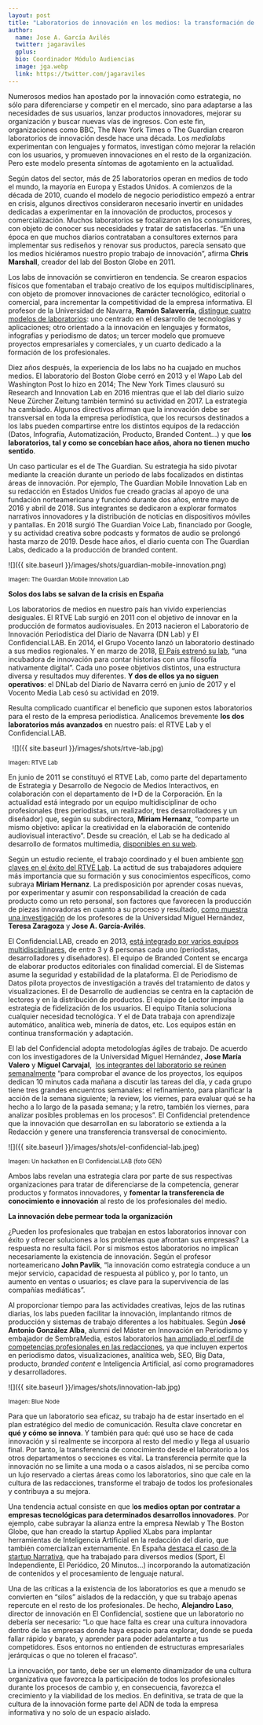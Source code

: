 ```yaml
---
layout: post
title: "Laboratorios de innovación en los medios: la transformación de un modelo"
author:
  name: Jose A. García Avilés
  twitter: jagaraviles
  gplus:  
  bio: Coordinador Módulo Audiencias
  image: jga.webp
  link: https://twitter.com/jagaraviles
---
```

Numerosos medios han apostado por la innovación como estrategia, no sólo para diferenciarse y competir en el mercado, sino para adaptarse a las necesidades de sus usuarios, lanzar productos innovadores, mejorar su organización y buscar nuevas vías de ingresos. Con este fin, organizaciones como BBC, The New York Times o The Guardian crearon laboratorios de innovación desde hace una década. Los *medialabs* experimentan con lenguajes y formatos, investigan cómo mejorar la relación con los usuarios, y promueven innovaciones en el resto de la organización. Pero este modelo presenta síntomas de agotamiento en la actualidad.

Según datos del sector, más de 25 laboratorios operan en medios de todo el mundo, la mayoría en Europa y Estados Unidos. A comienzos de la década de 2010, cuando el modelo de negocio periodístico empezó a entrar en crisis, algunos directivos consideraron necesario invertir en unidades dedicadas a experimentar en la innovación de productos, procesos y comercialización. Muchos laboratorios se focalizaron en los consumidores, con objeto de conocer sus necesidades y tratar de satisfacerlas. “En una época en que muchos diarios contrataban a consultores externos para implementar sus rediseños y renovar sus productos, parecía sensato que los medios hiciéramos nuestro propio trabajo de innovación”, afirma **Chris Marshall**, creador del lab del Boston Globe en 2011.

Los labs de innovación se convirtieron en tendencia. Se crearon espacios físicos que fomentaban el trabajo creativo de los equipos multidisciplinares, con objeto de promover innovaciones de carácter tecnológico, editorial o comercial, para incrementar la competitividad de la empresa informativa. El profesor de la Universidad de Navarra, **Ramón Salaverría,** [distingue cuatro modelos de laboratorios](https://recyt.fecyt.es/index.php/EPI/issue/viewFile/2152/40#page=45): uno centrado en el desarrollo de tecnologías y aplicaciones; otro orientado a la innovación en lenguajes y formatos, infografías y periodismo de datos; un tercer modelo que promueve proyectos empresariales y comerciales, y un cuarto dedicado a la formación de los profesionales.

Diez años después, la experiencia de los labs no ha cuajado en muchos medios. El laboratorio del Boston Globe cerró en 2013 y el Wapo Lab del Washington Post lo hizo en 2014; The New York Times clausuró su Research and Innovation Lab en 2016 mientras que el lab del diario suizo Neue Zürcher Zeitung también terminó su actividad en 2017. La estrategia ha cambiado. Algunos directivos afirman que la innovación debe ser transversal en toda la empresa periodística, que los recursos destinados a los labs pueden compartirse entre los distintos equipos de la redacción (Datos, Infografía, Automatización, Producto, Branded Content…) y que **los laboratorios, tal y como se concebían hace años, ahora no tienen mucho sentido**.

Un caso particular es el de The Guardian. Su estrategia ha sido pivotar mediante la creación durante un periodo de labs focalizados en distintas áreas de innovación. Por ejemplo, The Guardian Mobile Innovation Lab en su redacción en Estados Unidos fue creado gracias al apoyo de una fundación norteamericana y funcionó durante dos años, entre mayo de 2016 y abril de 2018. Sus integrantes se dedicaron a explorar formatos narrativos innovadores y la distribución de noticias en dispositivos móviles y pantallas. En 2018 surgió The Guardian Voice Lab, financiado por Google, y su actividad creativa sobre podcasts y formatos de audio se prolongó hasta marzo de 2019. Desde hace años, el diario cuenta con The Guardian Labs, dedicado a la producción de branded content.

![]({{ site.baseurl }}/images/shots/guardian-mobile-innovation.png)

<sup>Imagen: The Guardian Mobile Innovation Lab

**Solos dos labs se salvan de la crisis en España**

Los laboratorios de medios en nuestro país han vivido experiencias desiguales. El RTVE Lab surgió en 2011 con el objetivo de innovar en la producción de formatos audiovisuales. En 2013 nacieron el Laboratorio de Innovación Periodística del Diario de Navarra (DN Lab) y El Confidencial.LAB. En 2014, el Grupo Vocento lanzó un laboratorio destinado a sus medios regionales. Y en marzo de 2018, [El País estrenó su lab](https://elpais.com/politica/2018/03/02/actualidad/1520017017_633593.html), “una incubadora de innovación para contar historias con una filosofía nativamente digital”. Cada uno posee objetivos distintos, una estructura diversa y resultados muy diferentes. **Y dos de ellos ya no siguen operativos**: el DNLab del Diario de Navarra cerró en junio de 2017 y el Vocento Media Lab cesó su actividad en 2019.

Resulta complicado cuantificar el beneficio que suponen estos laboratorios para el resto de la empresa periodística. Analicemos brevemente **los dos laboratorios más avanzados** en nuestro país: el RTVE Lab y el Confidencial.LAB.

 
![]({{ site.baseurl }}/images/shots/rtve-lab.jpg)

<sup>Imagen: RTVE Lab

En junio de 2011 se constituyó el RTVE Lab, como parte del departamento de Estrategia y Desarrollo de Negocio de Medios Interactivos, en colaboración con el departamento de I+D de la Corporación. En la actualidad está integrado por un equipo multidisciplinar de ocho profesionales (tres periodistas, un realizador, tres desarrolladores y un diseñador) que, según su subdirectora, **Miriam Hernanz**, “comparte un mismo objetivo: aplicar la creatividad en la elaboración de contenido audiovisual interactivo”. Desde su creación, el Lab se ha dedicado al desarrollo de formatos multimedia, [disponibles en su web](http://www.rtve.es/lab/).

Según un estudio reciente, el trabajo coordinado y el buen ambiente [son claves en el éxito del RTVE Lab](https://www.raco.cat/index.php/Hipertext/article/view/10.31009-hipertext.net.2018.i17.02). La actitud de sus trabajadores adquiere más importancia que su formación y sus conocimientos específicos, como subraya **Miriam Hernanz**. La predisposición por aprender cosas nuevas, por experimentar y asumir con responsabilidad la creación de cada producto como un reto personal, son factores que favorecen la producción de piezas innovadoras en cuanto a su proceso y resultado, [como muestra una investigación](https://revistas.unav.edu/index.php/communication-and-society/article/view/34466) de los profesores de la Universidad Miguel Hernández, **Teresa Zaragoza** y **Jose A. García-Avilés**.

El Confidencial.LAB, creado en 2013, [está integrado por varios equipos multidisciplinares](http://www.elprofesionaldelainformacion.com/contenidos/2018/mar/14.html), de entre 3 y 8 personas cada uno (periodistas, desarrolladores y diseñadores). El equipo de Branded Content se encarga de elaborar productos editoriales con finalidad comercial. El de Sistemas asume la seguridad y estabilidad de la plataforma. El de Periodismo de Datos pilota proyectos de investigación a través del tratamiento de datos y visualizaciones. El de Desarrollo de audiencias se centra en la captación de lectores y en la distribución de productos. El equipo de Lector impulsa la estrategia de fidelización de los usuarios. El equipo Titania soluciona cualquier necesidad tecnológica. Y el de Data trabaja con aprendizaje automático, analítica web, minería de datos, etc. Los equipos están en continua transformación y adaptación.

El lab del Confidencial adopta metodologías ágiles de trabajo. De acuerdo con los investigadores de la Universidad Miguel Hernández, **Jose María Valero** y **Miguel Carvajal**,  [los integrantes del laboratorio se reúnen semanalmente](http://www.revistalatinacs.org/074paper/1376/59es.html) “para comprobar el avance de los proyectos, los equipos dedican 10 minutos cada mañana a discutir las tareas del día, y cada grupo tiene tres grandes encuentros semanales: el refinamiento, para planificar la acción de la semana siguiente; la review, los viernes, para evaluar qué se ha hecho a lo largo de la pasada semana; y la retro, también los viernes, para analizar posibles problemas en los procesos”. El Confidencial pretendence que la innovación que desarrollan en su laboratorio se extienda a la Redacción y genere una transferencia transversal de conocimiento.

![]({{ site.baseurl }}/images/shots/el-confidencial-lab.jpeg)

<sup>Imagen: Un hackathon en El Confidencial.LAB (foto GEN)

Ambos labs revelan una estrategia clara por parte de sus respectivas organizaciones para tratar de diferenciarse de la competencia, generar productos y formatos innovadores, y **fomentar la transferencia de conocimiento e innovación** al resto de los profesionales del medio. 

**La innovación debe permear toda la organización**

¿Pueden los profesionales que trabajan en estos laboratorios innovar con éxito y ofrecer soluciones a los problemas que afrontan sus empresas? La respuesta no resulta fácil. Por sí mismos estos laboratorios no implican necesariamente la existencia de innovación. Según el profesor norteamericano **John Pavlik**, “la innovación como estrategia conduce a un mejor servicio, capacidad de respuesta al público y, por lo tanto, un aumento en ventas o usuarios; es clave para la supervivencia de las compañías mediáticas”.

Al proporcionar tiempo para las actividades creativas, lejos de las rutinas diarias, los labs pueden facilitar la innovación, implantando ritmos de producción y sistemas de trabajo diferentes a los habituales. Según **José Antonio González Alba**, alumni del Máster en Innovación en Periodismo y embajador de SembraMedia, estos laboratorios [han ampliado el perfil de competencias profesionales en las redacciones](http://www.cuadernosdeperiodistas.com/media/2017/03/49-64-GonzalezAlba.pdf), ya que incluyen expertos en periodismo datos, visualizaciones, analítica web, SEO, Big Data, producto, *branded content* e Inteligencia Artificial, así como programadores y desarrolladores.

![]({{ site.baseurl }}/images/shots/innovation-lab.jpg)

<sup>Imagen: Blue Node

Para que un laboratorio sea eficaz, su trabajo ha de estar insertado en el plan estratégico del medio de comunicación. Resulta clave concretar en **qué y cómo se innova**. Y también para qué: qué uso se hace de cada innovación y si realmente se incorpora al resto del medio y llega al usuario final. Por tanto, la transferencia de conocimiento desde el laboratorio a los otros departamentos o secciones es vital. La transferencia permite que la innovación no se limite a una moda o a casos aislados, ni se perciba como un lujo reservado a ciertas áreas como los laboratorios, sino que cale en la cultura de las redacciones, transforme el trabajo de todos los profesionales y contribuya a su mejora.

Una tendencia actual consiste en que l**os medios optan por contratar a empresas tecnológicas para determinados desarrollos innovadores**. Por ejemplo, cabe subrayar la alianza entre la empresa Newlab y The Boston Globe, que han creado la startup Applied XLabs para implantar herramientas de Inteligencia Artificial en la redacción del diario, que también comercializan externamente. En España [destaca el caso de la startup Narrativa](https://www.narrativa.com/es/inicio/), que ha trabajado para diversos medios (Sport, El Independiente, El Periódico, 20 Minutos…) incorporando la automatización de contenidos y el procesamiento de lenguaje natural.

Una de las críticas a la existencia de los laboratorios es que a menudo se convierten en “silos” aislados de la redacción, y que su trabajo apenas repercute en el resto de los profesionales. De hecho, **Alejandro Laso**, director de innovación en El Confidencial, sostiene que un laboratorio no debería ser necesario: “Lo que hace falta es crear una cultura innovadora dentro de las empresas donde haya espacio para explorar, donde se pueda fallar rápido y barato, y aprender para poder adelantarte a tus competidores. Esos entornos no entienden de estructuras empresariales jerárquicas o que no toleren el fracaso”.

La innovación, por tanto, debe ser un elemento dinamizador de una cultura organizativa que favorezca la participación de todos los profesionales durante los procesos de cambio y, en consecuencia, favorezca el crecimiento y la viabilidad de los medios. En definitiva, se trata de que la cultura de la innovación forme parte del ADN de toda la empresa informativa y no solo de un espacio aislado.